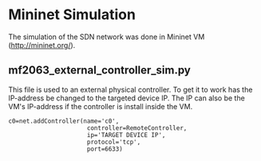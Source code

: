 # Mininet Simulation 
The simulation of the SDN network was done in Mininet VM (http://mininet.org/). 

## mf2063_external_controller_sim.py
This file is used to an external physical controller. To get it to work has the IP-address be changed to the targeted device IP. The IP can also be the VM's IP-address if the controller is install inside the VM. 

```
c0=net.addController(name='c0',
                      controller=RemoteController,
                      ip='TARGET DEVICE IP',
                      protocol='tcp',
                      port=6633)
```

